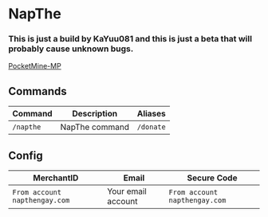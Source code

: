 # NapThe
### This is just a build by KaYuu081 and this is just a beta that will probably cause unknown bugs.

[PocketMine-MP](https://github.com/pmmp/PocketMine-MP)

## Commands
| Command | Description | Aliases |
| --- | --- | --- |
| `/napthe` | NapThe command |  `/donate` |

## Config
| MerchantID | Email | Secure Code |
| --- | --- | --- |
| `From account napthengay.com` | Your email account |  `From account napthengay.com` |
